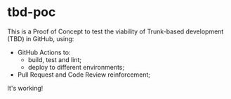 # tbd-poc

This is a Proof of Concept to test the viability of Trunk-based development (TBD) in GitHub, using:
  - GitHub Actions to: 
    - build, test and lint;
    - deploy to different environments;
  - Pull Request and Code Review reinforcement;
  
It's working!
